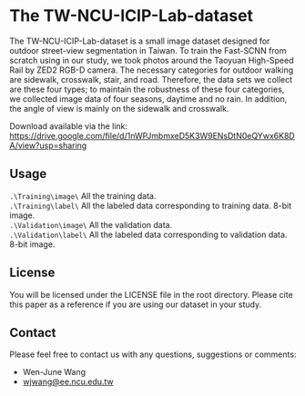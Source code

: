 # The TW-NCU-ICIP-Lab-dataset

The TW-NCU-ICIP-Lab-dataset is a small image dataset designed for outdoor street-view segmentation in Taiwan. To train the Fast-SCNN from scratch using in our study, we took photos around the Taoyuan High-Speed Rail by ZED2 RGB-D camera. 
The necessary categories for outdoor walking are sidewalk, crosswalk, stair, and road. Therefore, the data sets we collect are these four types; to maintain the robustness of these four categories, we collected image data of four seasons, daytime and no rain. In addition, the angle of view is mainly on the sidewalk and crosswalk.

Download available via the link: https://drive.google.com/file/d/1nWPJmbmxeD5K3W9ENsDtN0eQYwx6K8DA/view?usp=sharing


## Usage

`.\Training\image\` All the training data.<br>
`.\Training\label\` All the labeled data corresponding to training data. 8-bit image.<br>
`.\Validation\image\` All the validation data.<br>
`.\Validation\label\` All the labeled data corresponding to validation data. 8-bit image.

## License

You will be licensed under the LICENSE file in the root directory. Please cite this paper as a reference if you are using our dataset in your study.


## Contact

Please feel free to contact us with any questions, suggestions or comments:

* Wen-June Wang
* wjwang@ee.ncu.edu.tw
